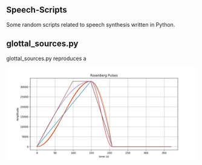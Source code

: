## Speech-Scripts
Some random scripts related to speech synthesis written in Python.

## glottal_sources.py

glottal_sources.py reproduces a 

![Rosenberg](images/rosenberg.png)
